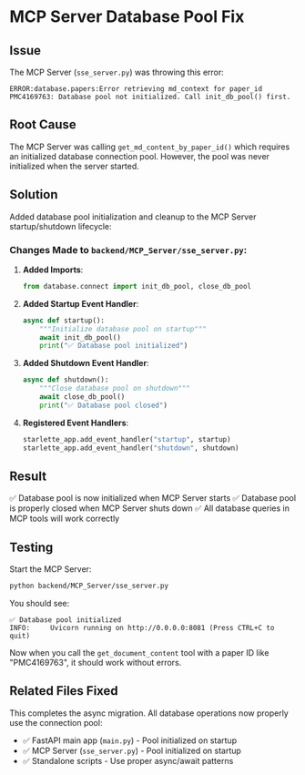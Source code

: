 # MCP Server Database Pool Fix

## Issue
The MCP Server (`sse_server.py`) was throwing this error:
```
ERROR:database.papers:Error retrieving md_context for paper_id PMC4169763: Database pool not initialized. Call init_db_pool() first.
```

## Root Cause
The MCP Server was calling `get_md_content_by_paper_id()` which requires an initialized database connection pool. However, the pool was never initialized when the server started.

## Solution
Added database pool initialization and cleanup to the MCP Server startup/shutdown lifecycle:

### Changes Made to `backend/MCP_Server/sse_server.py`:

1. **Added Imports**:
   ```python
   from database.connect import init_db_pool, close_db_pool
   ```

2. **Added Startup Event Handler**:
   ```python
   async def startup():
       """Initialize database pool on startup"""
       await init_db_pool()
       print("✅ Database pool initialized")
   ```

3. **Added Shutdown Event Handler**:
   ```python
   async def shutdown():
       """Close database pool on shutdown"""
       await close_db_pool()
       print("✅ Database pool closed")
   ```

4. **Registered Event Handlers**:
   ```python
   starlette_app.add_event_handler("startup", startup)
   starlette_app.add_event_handler("shutdown", shutdown)
   ```

## Result
✅ Database pool is now initialized when MCP Server starts
✅ Database pool is properly closed when MCP Server shuts down
✅ All database queries in MCP tools will work correctly

## Testing
Start the MCP Server:
```bash
python backend/MCP_Server/sse_server.py
```

You should see:
```
✅ Database pool initialized
INFO:     Uvicorn running on http://0.0.0.0:8081 (Press CTRL+C to quit)
```

Now when you call the `get_document_content` tool with a paper ID like "PMC4169763", it should work without errors.

## Related Files Fixed
This completes the async migration. All database operations now properly use the connection pool:
- ✅ FastAPI main app (`main.py`) - Pool initialized on startup
- ✅ MCP Server (`sse_server.py`) - Pool initialized on startup
- ✅ Standalone scripts - Use proper async/await patterns
